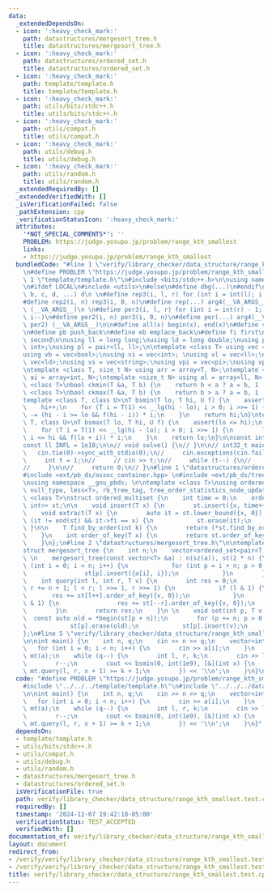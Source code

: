 ```yaml
---
data:
  _extendedDependsOn:
  - icon: ':heavy_check_mark:'
    path: datastructures/mergesort_tree.h
    title: datastructures/mergesort_tree.h
  - icon: ':heavy_check_mark:'
    path: datastructures/ordered_set.h
    title: datastructures/ordered_set.h
  - icon: ':heavy_check_mark:'
    path: template/template.h
    title: template/template.h
  - icon: ':heavy_check_mark:'
    path: utils/bits/stdc++.h
    title: utils/bits/stdc++.h
  - icon: ':heavy_check_mark:'
    path: utils/compat.h
    title: utils/compat.h
  - icon: ':heavy_check_mark:'
    path: utils/debug.h
    title: utils/debug.h
  - icon: ':heavy_check_mark:'
    path: utils/random.h
    title: utils/random.h
  _extendedRequiredBy: []
  _extendedVerifiedWith: []
  _isVerificationFailed: false
  _pathExtension: cpp
  _verificationStatusIcon: ':heavy_check_mark:'
  attributes:
    '*NOT_SPECIAL_COMMENTS*': ''
    PROBLEM: https://judge.yosupo.jp/problem/range_kth_smallest
    links:
    - https://judge.yosupo.jp/problem/range_kth_smallest
  bundledCode: "#line 1 \"verify/library_checker/data_structure/range_kth_smallest.test.cpp\"\
    \n#define PROBLEM \"https://judge.yosupo.jp/problem/range_kth_smallest\"\n\n#line\
    \ 1 \"template/template.h\"\n#include <bits/stdc++.h>\n\nusing namespace std;\n\
    \n#ifdef LOCAL\n#include <utils>\n#else\n#define dbg(...)\n#endif\n\n#define arg4(a,\
    \ b, c, d, ...) d\n \n#define rep3(i, l, r) for (int i = int(l); i < int(r); i++)\n\
    #define rep2(i, n) rep3(i, 0, n)\n#define rep(...) arg4(__VA_ARGS__, rep3, rep2)\
    \ (__VA_ARGS__)\n \n#define per3(i, l, r) for (int i = int(r) - 1; i >= int(l);\
    \ i--)\n#define per2(i, n) per3(i, 0, n)\n#define per(...) arg4(__VA_ARGS__, per3,\
    \ per2) (__VA_ARGS__)\n\n#define all(x) begin(x), end(x)\n#define sz(x) int(size(x))\n\
    \n#define pb push_back\n#define eb emplace_back\n#define fi first\n#define se\
    \ second\n\nusing ll = long long;\nusing ld = long double;\nusing pi = pair<int,\
    \ int>;\nusing pl = pair<ll, ll>;\n\ntemplate <class T> using vec = vector<T>;\n\
    using vb = vec<bool>;\nusing vi = vec<int>; \nusing vl = vec<ll>;\nusing vd =\
    \ vec<ld>;\nusing vs = vec<string>;\nusing vpi = vec<pi>;\nusing vpl = vec<pl>;\n\
    \ntemplate <class T, size_t N> using arr = array<T, N>;\ntemplate <size_t N> using\
    \ ai = array<int, N>;\ntemplate <size_t N> using al = array<ll, N>;\n\ntemplate\
    \ <class T>\nbool ckmin(T &a, T b) {\n    return b < a ? a = b, 1 : 0; \n}\ntemplate\
    \ <class T>\nbool ckmax(T &a, T b) {\n    return b > a ? a = b, 1 : 0;\n}\n\n\
    template <class T, class U>\nT bsmin(T lo, T hi, U f) {\n    assert(lo <= hi);\n\
    \    hi++;\n    for (T i = T(1) << __lg(hi - lo); i > 0; i >>= 1) {\n        hi\
    \ -= (hi - i >= lo && f(hi - i)) * i;\n    }\n    return hi;\n}\ntemplate <class\
    \ T, class U>\nT bsmax(T lo, T hi, U f) {\n    assert(lo <= hi);\n    lo--;\n\
    \    for (T i = T(1) << __lg(hi - lo); i > 0; i >>= 1) {\n        lo += (lo +\
    \ i <= hi && f(lo + i)) * i;\n    }\n    return lo;\n}\n\nconst int INF = 1e9;\n\
    const ll INFL = 1e18;\n\n// void solve() {\n// }\n\n// int32_t main() {\n//  \
    \   cin.tie(0)->sync_with_stdio(0);\n//     cin.exceptions(cin.failbit);\n\n//\
    \     int t = 1;\n//     // cin >> t;\n//     while (t--) {\n//         solve();\n\
    //     }\n\n//     return 0;\n// }\n#line 1 \"datastructures/ordered_set.h\"\n\
    #include <ext/pb_ds/assoc_container.hpp> \n#include <ext/pb_ds/tree_policy.hpp>\n\
    \nusing namespace __gnu_pbds; \n\ntemplate <class T>\nusing ordered_set = tree<T,\
    \ null_type, less<T>, rb_tree_tag, tree_order_statistics_node_update>;\n\ntemplate\
    \ <class T>\nstruct ordered_multiset {\n    int time = 0;\n    ordered_set<pair<T,\
    \ int>> st;\n\n    void insert(T x) {\n        st.insert({x, time++});\n    }\n\
    \    void extract(T x) {\n        auto it = st.lower_bound({x, 0});\n        if\
    \ (it != end(st) && it->fi == x) {\n            st.erase(it);\n        }\n   \
    \ }\n\n    T find_by_order(int k) {\n        return (*st.find_by_order(k)).first;\n\
    \    }\n    int order_of_key(T x) {\n        return st.order_of_key({x, 0});\n\
    \    }\n};\n#line 2 \"datastructures/mergesort_tree.h\"\n\ntemplate <class T>\n\
    struct mergesort_tree {\n    int n;\n    vector<ordered_set<pair<T, int>>> st;\n\
    \ \n    mergesort_tree(const vector<T> &a) : n(sz(a)), st(2 * n) {\n        for\
    \ (int i = 0; i < n; i++) {\n            for (int p = i + n; p > 0; p >>= 1) {\n\
    \                st[p].insert({a[i], i});\n            }\n        }\n    }\n \n\
    \    int query(int l, int r, T v) {\n        int res = 0;\n        for (l += n,\
    \ r += n + 1; l < r; l >>= 1, r >>= 1) {\n            if (l & 1) {\n         \
    \       res += st[l++].order_of_key({v, 0});\n            }\n            if (r\
    \ & 1) {\n                res += st[--r].order_of_key({v, 0});\n            }\n\
    \        }\n        return res;\n    }\n \n    void set(int p, T v) {\n      \
    \  const auto old = *begin(st[p + n]);\n        for (p += n; p > 0; p >>= 1) {\n\
    \            st[p].erase(old);\n            st[p].insert(v);\n        }\n    }\n\
    };\n#line 5 \"verify/library_checker/data_structure/range_kth_smallest.test.cpp\"\
    \n\nint main() {\n    int n, q;\n    cin >> n >> q;\n    vector<int> a(n);\n \
    \   for (int i = 0; i < n; i++) {\n        cin >> a[i];\n    }\n    mergesort_tree<int>\
    \ mt(a);\n    while (q--) {\n        int l, r, k;\n        cin >> l >> r >> k;\n\
    \        r--;\n        cout << bsmin(0, int(1e9), [&](int x) {\n            return\
    \ mt.query(l, r, x + 1) >= k + 1;\n        }) << '\\n';\n    }\n}\n"
  code: "#define PROBLEM \"https://judge.yosupo.jp/problem/range_kth_smallest\"\n\n\
    #include \"../../../template/template.h\"\n#include \"../../../datastructures/mergesort_tree.h\"\
    \n\nint main() {\n    int n, q;\n    cin >> n >> q;\n    vector<int> a(n);\n \
    \   for (int i = 0; i < n; i++) {\n        cin >> a[i];\n    }\n    mergesort_tree<int>\
    \ mt(a);\n    while (q--) {\n        int l, r, k;\n        cin >> l >> r >> k;\n\
    \        r--;\n        cout << bsmin(0, int(1e9), [&](int x) {\n            return\
    \ mt.query(l, r, x + 1) >= k + 1;\n        }) << '\\n';\n    }\n}"
  dependsOn:
  - template/template.h
  - utils/bits/stdc++.h
  - utils/compat.h
  - utils/debug.h
  - utils/random.h
  - datastructures/mergesort_tree.h
  - datastructures/ordered_set.h
  isVerificationFile: true
  path: verify/library_checker/data_structure/range_kth_smallest.test.cpp
  requiredBy: []
  timestamp: '2024-12-07 19:42:18-05:00'
  verificationStatus: TEST_ACCEPTED
  verifiedWith: []
documentation_of: verify/library_checker/data_structure/range_kth_smallest.test.cpp
layout: document
redirect_from:
- /verify/verify/library_checker/data_structure/range_kth_smallest.test.cpp
- /verify/verify/library_checker/data_structure/range_kth_smallest.test.cpp.html
title: verify/library_checker/data_structure/range_kth_smallest.test.cpp
---
```

